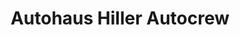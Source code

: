 ---
title: "Autohaus Hiller Autocrew"
url: /erftstadt/autohaus-hiller-autocrew/
shop: Autowerkstatt
---
